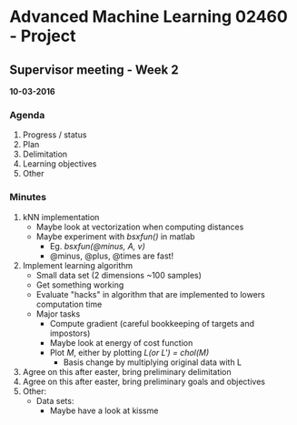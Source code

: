 # Advanced Machine Learning 02460 - Project
## Supervisor meeting - Week 2 
**10-03-2016**

### Agenda
1. Progress / status
2. Plan
3. Delimitation
4. Learning objectives
5. Other


### Minutes
1. kNN implementation
    - Maybe look at vectorization when computing distances
    - Maybe experiment with *bsxfun()* in matlab
        - Eg. *bsxfun(@minus, A, v)*
        - @minus, @plus, @times are fast!
2. Implement learning algorithm
    - Small data set (2 dimensions ~100 samples)
    - Get something working
    - Evaluate "hacks" in algorithm that are implemented to lowers computation time
    - Major tasks
        - Compute gradient (careful bookkeeping of targets and impostors)
        - Maybe look at energy of cost function
        - Plot *M*, either by plotting *L(or L') = chol(M)*
            - Basis change by multiplying original data with L
3. Agree on this after easter, bring preliminary delimitation
4. Agree on this after easter, bring preliminary goals and objectives
5. Other:
    - Data sets:
        - Maybe have a look at kissme

